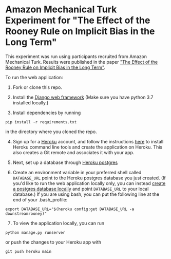 # Amazon Mechanical Turk Experiment for "The Effect of the Rooney Rule on Implicit Bias in the Long Term"

This experiment was run using participants recruited from Amazon Mechanical Turk. Results were published in the paper ["The Effect of the Rooney Rule on Implicit Bias in the Long Term"](https://arxiv.org/abs/2010.10992).

To run the web application:

1. Fork or clone this repo.  

2. Install the [Django web framework](https://docs.djangoproject.com/en/3.1/) (Make sure you have python 3.7 installed locally.)  

3. Install dependencies by running
```
pip install -r requirements.txt
```
in the directory where you cloned the repo.  

4. Sign up for a [Heroku](https://signup.heroku.com/) account, and follow the instructions [here](https://devcenter.heroku.com/articles/getting-started-with-python#set-up) to install Heroku command line tools and create the application on Heroku. This also creates a Git remote and associates it with your app.  

5. Next, set up a database through [Heroku postgres](https://devcenter.heroku.com/articles/heroku-postgresql#provisioning-heroku-postgres)  

6. Create an environment variable in your preferred shell called `DATABASE_URL` point to the Heroku postgres database you just created. (If you'd like to run the web application locally only, you can instead [create a postgres database locally](https://www.postgresql.org/docs/13/tutorial-start.html) and point `DATABASE_URL` to your local database.) If you are using bash, you can put the following line at the end of your .bash_profile:
```
export DATABASE_URL="$(heroku config:get DATABASE_URL -a downstreamrooney)"
```  

7. To view the application locally, you can run
```
python manage.py runserver
```
or push the changes to your Heroku app with
```
git push heroku main
```

